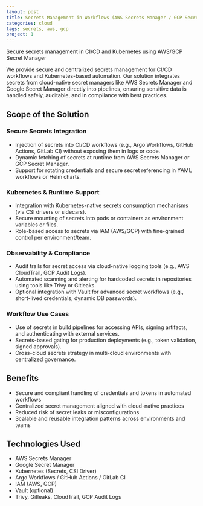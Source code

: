 ```yaml
---
layout: post
title: Secrets Management in Workflows (AWS Secrets Manager / GCP Secret Manager)
categories: cloud
tags: secrets, aws, gcp
project: 1
---
```


Secure secrets management in CI/CD and Kubernetes using AWS/GCP Secret Manager

<!--more-->

We provide secure and centralized secrets management for CI/CD workflows and Kubernetes-based automation. Our solution integrates secrets from cloud-native secret managers like AWS Secrets Manager and Google Secret Manager directly into pipelines, ensuring sensitive data is handled safely, auditable, and in compliance with best practices.

## Scope of the Solution

### Secure Secrets Integration
- Injection of secrets into CI/CD workflows (e.g., Argo Workflows, GitHub Actions, GitLab CI) without exposing them in logs or code.  
- Dynamic fetching of secrets at runtime from AWS Secrets Manager or GCP Secret Manager.  
- Support for rotating credentials and secure secret referencing in YAML workflows or Helm charts.

### Kubernetes & Runtime Support
- Integration with Kubernetes-native secrets consumption mechanisms (via CSI drivers or sidecars).  
- Secure mounting of secrets into pods or containers as environment variables or files.  
- Role-based access to secrets via IAM (AWS/GCP) with fine-grained control per environment/team.

### Observability & Compliance
- Audit trails for secret access via cloud-native logging tools (e.g., AWS CloudTrail, GCP Audit Logs).  
- Automated scanning and alerting for hardcoded secrets in repositories using tools like Trivy or Gitleaks.  
- Optional integration with Vault for advanced secret workflows (e.g., short-lived credentials, dynamic DB passwords).

### Workflow Use Cases
- Use of secrets in build pipelines for accessing APIs, signing artifacts, and authenticating with external services.  
- Secrets-based gating for production deployments (e.g., token validation, signed approvals).  
- Cross-cloud secrets strategy in multi-cloud environments with centralized governance.

## Benefits
- Secure and compliant handling of credentials and tokens in automated workflows  
- Centralized secret management aligned with cloud-native practices  
- Reduced risk of secret leaks or misconfigurations  
- Scalable and reusable integration patterns across environments and teams

## Technologies Used
- AWS Secrets Manager  
- Google Secret Manager  
- Kubernetes (Secrets, CSI Driver)  
- Argo Workflows / GitHub Actions / GitLab CI  
- IAM (AWS, GCP)  
- Vault (optional)  
- Trivy, Gitleaks, CloudTrail, GCP Audit Logs
